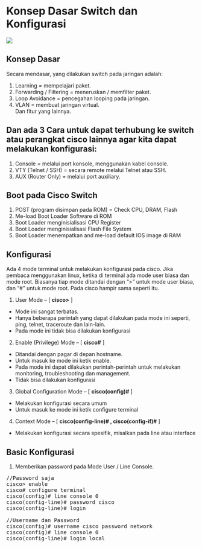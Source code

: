# Konsep Dasar Switch dan Konfigurasi
<img src="https://drive.google.com/uc?export=view&id=14dxmpJUBNqymVqcHzJtCGs82FfjB1_Nn">

## Konsep Dasar
Secara mendasar, yang dilakukan switch pada jaringan adalah:<br>
1. Learning = mempelajari paket.<br>
2. Forwarding / Filtering = meneruskan / memfilter paket.</br>
3. Loop Avoidance = pencegahan looping pada jaringan.</br>
4. VLAN = membuat jaringan virtual.</br>
Dan fitur yang lainnya.

## Dan ada 3 Cara untuk dapat terhubung ke switch atau perangkat cisco lainnya agar kita dapat melakukan konfigurasi:
1. Console = melalui port konsole, menggunakan kabel console.<br>
2. VTY (Telnet / SSH) = secara remote melalui Telnet atau SSH.<br>
3. AUX (Router Only) = melalui port auxiliary.<br>

## Boot pada Cisco Switch
1. POST (program disimpan pada ROM) = Check CPU, DRAM, Flash<br>
2. Me-load Boot Loader Software di ROM<br>
3. Boot Loader menginisialisasi CPU Register<br>
4. Boot Loader menginisialisasi Flash File System<br>
5. Boot Loader menempatkan and me-load default IOS image di RAM<br>

## Konfigurasi
Ada 4 mode terminal untuk melakukan konfigurasi pada cisco. Jika pembaca menggunakan linux, ketika di terminal ada mode user biasa dan mode root. Biasanya tiap mode ditandai dengan “>” untuk mode user biasa, dan “#” untuk mode root. Pada cisco hampir sama seperti itu.<br>
1. User Mode – [ <b>cisco></b> ]<br>
- Mode ini sangat terbatas.<br>
- Hanya beberapa perintah yang dapat dilakukan pada mode ini seperti, ping, telnet, traceroute dan lain-lain.<br>
- Pada mode ini tidak bisa dilakukan konfigurasi<br>
2. Enable (Privilege) Mode – [ <b>cisco#</b> ]<br>
- Ditandai dengan pagar di depan hostname.<br>
- Untuk masuk ke mode ini ketik enable.<br>
- Pada mode ini dapat dilakukan perintah-perintah untuk melakukan monitoring, troubleshooting dan management.<br>
- Tidak bisa dilakukan konfigurasi<br>
3. Global Configuration Mode – [ <b>cisco(config)#</b> ]<br>
- Melakukan konfigurasi secara umum<br>
- Untuk masuk ke mode ini ketik configure terminal<br>
4. Context Mode – [ <b>cisco(config-line)# , cisco(config-if)#</b> ]<br>
- Melakukan konfigurasi secara spesifik, misalkan pada line atau interface<br>

## Basic Konfigurasi
1. Memberikan password pada Mode User / Line Console. <br>
<pre>
//Password saja
cisco> enable
cisco# configure terminal
cisco(config)# line console 0
cisco(config-line)# password cisco
cisco(config-line)# login

//Username dan Password
cisco(config)# username cisco password network
cisco(config)# line console 0
cisco(config-line)# login local
</pre>


